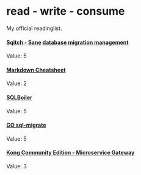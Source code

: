 # read - write - consume

My official readinglist.

#### [Sqitch - Sane database migration management](https://sqitch.org/)

Value: 5

#### [Markdown Cheatsheet](https://github.com/adam-p/markdown-here/wiki/Markdown-Cheatsheet)

Value: 2

#### [SQLBoiler](https://godoc.org/github.com/volatiletech/sqlboiler)

Value: 5

#### [GO sql-migrate](https://github.com/rubenv/sql-migrate)

Value: 5

#### [Kong Community Edition - Microservice Gateway](https://konghq.com/kong-community-edition/)

Value: 3
